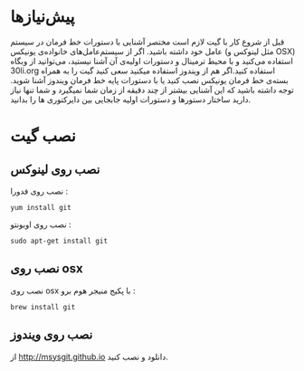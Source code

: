 پیش‌نیازها
====
قبل از شروع کار با گیت لازم است مختصر آشنایی با دستورات خط فرمان در سیستم عامل خود داشته باشید. اگر از سیستم‌عامل‌های خانواده‌ی یونیکس (مثل لینوکس و OSX) استفاده می‌کنید و با محیط ترمینال و دستورات اولیه‌ی آن آشنا نیستید، می‌توانید از وبگاه 30li.org استفاده کنید.اگر هم از ویندوز استفاده میکنید سعی کنید گیت را به همراه بسته‌ی خط فرمان یونیکس نصب کنید یا با دستورات پایه خط فرمان ویندوز آشنا شوید. توجه داشته باشید که این آشنایی بیشتر از چند دقیقه از زمان شما نمیگیرد و شما تنها نیاز دارید ساختار دستورها و دستورات اولیه جابجایی بین دایرکتوری ها را بدانید.


نصب گیت
====

نصب روی لینوکس
----
نصب روی فدورا :
```
yum install git
```

نصب روی اوبونتو :
```
sudo apt-get install git
```


نصب روی osx
----

نصب روی osx با پکیج منیجر هوم برو :
```
brew install git
```

نصب روی ویندوز
----
از http://msysgit.github.io دانلود و نصب کنید.
